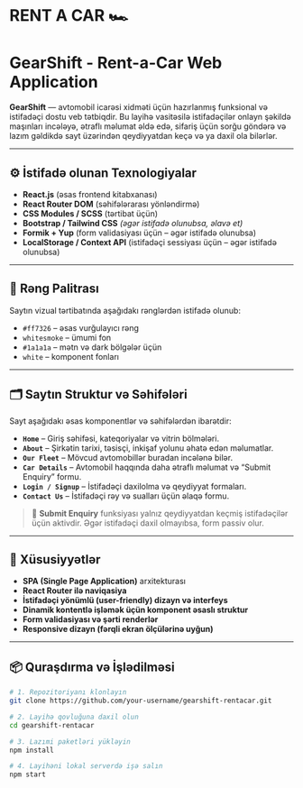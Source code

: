 # RENT A CAR 🏎️

# GearShift - Rent-a-Car Web Application

**GearShift** — avtomobil icarəsi xidməti üçün hazırlanmış funksional və istifadəçi dostu veb tətbiqdir. Bu layihə vasitəsilə istifadəçilər onlayn şəkildə maşınları incələyə, ətraflı məlumat əldə edə, sifariş üçün sorğu göndərə və lazım gəldikdə sayt üzərindən qeydiyyatdan keçə və ya daxil ola bilərlər.

---

## ⚙️ İstifadə olunan Texnologiyalar

- **React.js** (əsas frontend kitabxanası)
- **React Router DOM** (səhifələrarası yönləndirmə)
- **CSS Modules / SCSS** (tərtibat üçün)
- **Bootstrap / Tailwind CSS** *(əgər istifadə olunubsa, əlavə et)*
- **Formik + Yup** (form validasiyası üçün – əgər istifadə olunubsa)
- **LocalStorage / Context API** (istifadəçi sessiyası üçün – əgər istifadə olunubsa)

---

## 🎨 Rəng Palitrası

Saytın vizual tərtibatında aşağıdakı rənglərdən istifadə olunub:
- `#ff7326` – əsas vurğulayıcı rəng
- `whitesmoke` – ümumi fon
- `#1a1a1a` – mətn və dark bölgələr üçün
- `white` – komponent fonları

---

## 🗂️ Saytın Struktur və Səhifələri

Sayt aşağıdakı əsas komponentlər və səhifələrdən ibarətdir:

- **`Home`** – Giriş səhifəsi, kateqoriyalar və vitrin bölmələri.
- **`About`** – Şirkətin tarixi, təsisçi, inkişaf yolunu əhatə edən məlumatlar.
- **`Our Fleet`** – Mövcud avtomobillər buradan incələnə bilər.
- **`Car Details`** – Avtomobil haqqında daha ətraflı məlumat və “Submit Enquiry” formu.
- **`Login / Signup`** – İstifadəçi daxilolma və qeydiyyat formaları.
- **`Contact Us`** – İstifadəçi rəy və sualları üçün əlaqə formu.

> 🔐 **Submit Enquiry** funksiyası yalnız qeydiyyatdan keçmiş istifadəçilər üçün aktivdir. Əgər istifadəçi daxil olmayıbsa, form passiv olur.

---

## 📌 Xüsusiyyətlər

- **SPA (Single Page Application)** arxitekturası
- **React Router ilə naviqasiya**
- **İstifadəçi yönümlü (user-friendly) dizayn və interfeys**
- **Dinamik kontentlə işləmək üçün komponent əsaslı struktur**
- **Form validasiyası və şərti renderlər**
- **Responsive dizayn (fərqli ekran ölçülərinə uyğun)**

---

## 📦 Quraşdırma və İşlədilməsi

```bash
# 1. Repozitoriyanı klonlayın
git clone https://github.com/your-username/gearshift-rentacar.git

# 2. Layihə qovluğuna daxil olun
cd gearshift-rentacar

# 3. Lazımi paketləri yükləyin
npm install

# 4. Layihəni lokal serverdə işə salın
npm start
